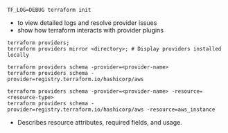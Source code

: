 ```shell
TF_LOG=DEBUG terraform init
```
- to view detailed logs and resolve provider issues
- show how terraform interacts with provider plugins

```shell
terraform providers;
terraform providers mirror <directory>; # Display providers installed locally 
```

```shell
terraform providers schema -provider=<provider-name>
terraform providers schema -provider=registry.terraform.io/hashicorp/aws
```

```shell
terraform providers schema -provider=<provider-name> -resource=<resource-type>
terraform providers schema -provider=registry.terraform.io/hashicorp/aws -resource=aws_instance
```
- Describes resource attributes, required fields, and usage.
